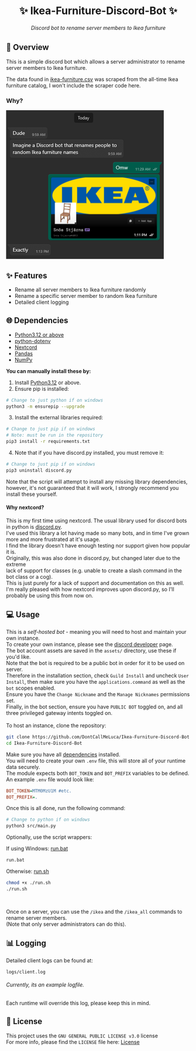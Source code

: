 <h1 align="center">✨ Ikea-Furniture-Discord-Bot ✨</h1>

<h6 align="center"><em>Discord bot to rename server members to Ikea furniture</em></h6>

## 📝 Overview

This is a simple discord bot which allows a server administrator to rename
server members to Ikea furniture.

The data found in [ikea-furniture.csv](./data/ikea-furniture.csv) was scraped
from the all-time Ikea furniture catalog, I won't include the scraper code here.

### Why?

![screenshot](./screenshots/yeah.png)

## ✨ Features
- Rename all server members to Ikea furniture randomly
- Rename a specific server member to random Ikea furniture
- Detailed client logging

## 🌐 Dependencies

- [Python3.12 or above](https://www.python.org/downloads/)
- [python-dotenv](https://pypi.org/project/python-dotenv/)
- [Nextcord](https://docs.nextcord.dev/en/stable/)
- [Pandas](https://pandas.pydata.org/)
- [NumPy](https://numpy.org/)

**You can manually install these by:**

1. Install [Python3.12](https://www.python.org/downloads/) or above.
2. Ensure pip is installed:

```sh
# Change to just python if on windows
python3 -m ensurepip --upgrade
```

3. Install the external libraries required:

```sh
# Change to just pip if on windows
# Note: must be run in the repository
pip3 install -r requirements.txt
```

4. Note that if you have discord.py installed, you must remove it:

```sh
# Change to just pip if on windows
pip3 uninstall discord.py
```

Note that the script will attempt to install any missing library dependencies,
<br>
however, it's not guaranteed that it will work, I strongly recommend you install these yourself.

#### Why nextcord?

This is my first time using nextcord. The usual library used for discord bots in python is
[discord.py](https://github.com/Rapptz/discord.py).
<br>
I've used this library a lot having made so many bots, and in time I've grown more and more
frustrated at it's usage.
<br>
I find the library doesn't have enough testing nor support given how popular it is.
<br>
Originally, this was also done in discord.py, but changed later due to the extreme
<br>
lack of support for classes (e.g. unable to create a slash command in the bot class or a cog).
<br>
This is just purely for a lack of support and documentation on this as well.
<br>
I'm really pleased with how nextcord improves upon discord.py, so I'll probably be using this from now on.

## 💻 Usage

This is a *self-hosted bot* - meaning you will need to host and maintain your own instance.
<br>
To create your own instance, please see the [discord developer](https://discord.com/developers/) page.
<br>
The bot account assets are saved in the `assets/` directory, use these if you'd like.
<br>
Note that the bot is required to be a public bot in order for it to be used on server.
<br>
Therefore in the installation section, check `Guild Install` and uncheck `User Install`,
then make sure you have the `applications.command` as well as the `bot` scopes enabled.
<br>
Ensure you have the `Change Nickname` and the `Manage Nicknames` permissions set.
<br>
Finally, in the bot section, ensure you have `PUBLIC BOT` toggled on,
and all three privileged gateway intents toggled on.
<br><br>
To host an instance, clone the repository:

```sh
git clone https://github.com/DontCallMeLuca/Ikea-Furniture-Discord-Bot
cd Ikea-Furniture-Discord-Bot
```

Make sure you have all [dependencies](#-dependencies) installed.
<br>
You will need to create your own `.env` file, this will store
all of your runtime data securely.
<br>
The module expects both `BOT_TOKEN` and `BOT_PREFIX` variables to be defined.
<br>
An example `.env` file would look like:

```ini
BOT_TOKEN=MTM0MzU1M #etc.
BOT_PREFIX=.
```

Once this is all done, run the following command:

```sh
# Change to python if on windows
python3 src/main.py
```

Optionally, use the script wrappers:

If using Windows: [run.bat](./run.bat)

```bat
run.bat
```

Otherwise: [run.sh](./run.sh)

```sh
chmod +x ./run.sh
./run.sh
```

<br>

Once on a server, you can use the `/ikea` and the `/ikea_all` commands to rename server members.
<br>
(Note that only server administrators can do this).

## 📊 Logging

Detailed client logs can be found at:

```
logs/client.log
```
###### _Currently, its an example logfile._

Each runtime will override this log, please keep this in mind.

## 📃 License

This project uses the `GNU GENERAL PUBLIC LICENSE v3.0` license
<br>
For more info, please find the `LICENSE` file here: [License](LICENSE)
